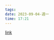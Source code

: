 ```yaml
---
tags: 
date: 2023-09-04-週一
time: 17:21
---
```


[link](https://help.obsidian.md/Editing+and+formatting/Callouts)


